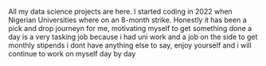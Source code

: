 All my data science projects are here. I started coding in 2022 when Nigerian Universities where on an 8-month strike.
Honestly it has been a pick and drop journeyn for me, motivating myself to get something done a day is a very tasking job because i had uni work and a job on the side to get monthly stipends 
i dont have anything else to say, enjoy yourself and i will continue to work on myself day by day
